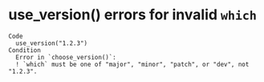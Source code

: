 # use_version() errors for invalid `which`

    Code
      use_version("1.2.3")
    Condition
      Error in `choose_version()`:
      ! `which` must be one of "major", "minor", "patch", or "dev", not "1.2.3".

